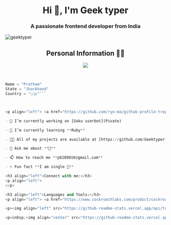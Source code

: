 <h1 align="center">Hi 👋, I'm Geek typer</h1>
<h3 align="center">A passionate frontend developer from India</h3>

<p align="left"> <img src="https://komarev.com/ghpvc/?username=geektyper&label=Profile%20views&color=0e75b6&style=flat" alt="geektyper" /> </p>
<h2 align="center"><b>Personal Information 👨‍💻</b></h2>

<p align="center">
  <img src="https://readme-typing-svg.herokuapp.com?color=00FFB3&width=420&lines=A+Passionate+Developer+From+India%E2%9C%8C%EF%B8%8F;Python%2C+Node.js%2C+Linux%E2%9D%A4%EF%B8%8F">
</p> 
<br>

```python
Name = "Pratham"
State = "Jharkhand"
Country = "🇮🇳"```



<p align="left"> <a href="https://github.com/ryo-ma/github-profile-trophy"><img src="https://github-profile-trophy.vercel.app/?username=geektyper" alt="geektyper" /></a> </p>

- 🔭 I’m currently working on [Goku userbot](Pivate)

- 🌱 I’m currently learning **Ruby**

- 👨‍💻 All of my projects are available at [https://github.com/Geektyper](https://github.com/Geektyper)

- 💬 Ask me about **🙂**

- 📫 How to reach me **p8289016@gmail.com**

- ⚡ Fun fact **I am single 🙂**

<h3 align="left">Connect with me:</h3>
<p align="left">
</p>

<h3 align="left">Languages and Tools:</h3>
<p align="left"> <a href="https://www.cockroachlabs.com/product/cockroachdb/" target="_blank" rel="noreferrer"> <img src="https://cdn.worldvectorlogo.com/logos/cockroachdb.svg" alt="cockroachdb" width="40" height="40"/> </a> <a href="https://www.w3schools.com/cpp/" target="_blank" rel="noreferrer"> <img src="https://raw.githubusercontent.com/devicons/devicon/master/icons/cplusplus/cplusplus-original.svg" alt="cplusplus" width="40" height="40"/> </a> <a href="https://www.w3schools.com/cs/" target="_blank" rel="noreferrer"> <img src="https://raw.githubusercontent.com/devicons/devicon/master/icons/csharp/csharp-original.svg" alt="csharp" width="40" height="40"/> </a> <a href="https://www.docker.com/" target="_blank" rel="noreferrer"> <img src="https://raw.githubusercontent.com/devicons/devicon/master/icons/docker/docker-original-wordmark.svg" alt="docker" width="40" height="40"/> </a> <a href="https://www.oracle.com/" target="_blank" rel="noreferrer"> <img src="https://raw.githubusercontent.com/devicons/devicon/master/icons/oracle/oracle-original.svg" alt="oracle" width="40" height="40"/> </a> <a href="https://www.python.org" target="_blank" rel="noreferrer"> <img src="https://raw.githubusercontent.com/devicons/devicon/master/icons/python/python-original.svg" alt="python" width="40" height="40"/> </a> </p>

<p><img align="left" src="https://github-readme-stats.vercel.app/api/top-langs?username=geektyper&show_icons=true&locale=en&layout=compact" alt="geektyper" /></p>

<p>&nbsp;<img align="center" src="https://github-readme-stats.vercel.app/api?username=geektyper&show_icons=true&locale=en" alt="geektyper" /></p>

